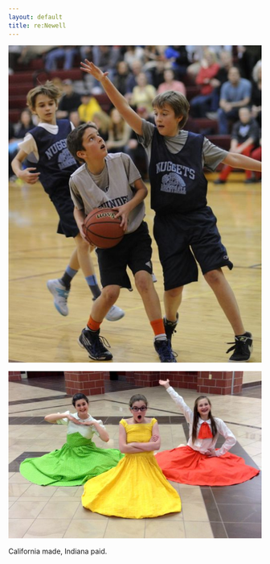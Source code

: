 ```yaml
---
layout: default
title: re:Newell
---
```


![5th Grade Basketball](/images/B1.jpg)

![8th Grade Musical](/images/L1.jpg)

California made, Indiana paid.

